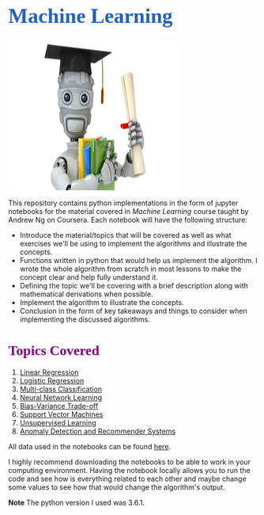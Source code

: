 <h1 style="font-family: Georgia; font-size:3em;color:#2462C0; font-style:bold"> Machine Learning</h1>
<img src = "./images/ml_image.png" style = "height:300px; width:350px"><br>

This repository contains python implementations in the form of jupyter notebooks for the material covered in *Machine Learning* course taught by Andrew Ng on Coursera. Each notebook will have the following structure:

* Introduce the material/topics that will be covered as well as what exercises we'll be using to implement the algorithms and illustrate the concepts.
* Functions written in python that would help us implement the algorithm. I wrote the whole algorithm from scratch in most lessons to make the concept clear and help fully understand it.
* Defining the topic we'll be covering with a brief description along with mathematical derivations when possible.
* Implement the algorithm to illustrate the concepts.
* Conclusion in the form of key takeaways and things to consider when implementing the discussed algorithms.

<h1 style="font-family: Georgia; font-size:2em;color:purple; font-style:bold"> Topics Covered</h1>

1. [Linear Regression]("./notebooks/Linear-Regreesion.ipynb")
2. [Logistic Regression]("./notebooks/Logistic-Regression.ipynb")
3. [Multi-class Classification]("./notebooks/Multi-class-Classification.ipynb")
4. [Neural Network Learning]("./notebooks/Neural-Network.ipynb")
5. [Bias-Variance Trade-off]("./notebooks/Bias-Variance-Trade-off.ipynb")
6. [Support Vector Machines]("./notebooks/Support-Vactor-Machines.ipynb")
7. [Unsupervised Learning]("./notebooks/Unsupervised-Learning.ipynb")
8. [Anomaly Detection and Recommender Systems]("./notebooks/Anomaly-Detection_Recommender-Systems.ipynb")

All data used in the notebooks can be found [here]("data/").

I highly recommend downloading the notebooks to be able to work in your computing environment. Having the notebook locally allows you to run the code and see how is everything related to each other and maybe change some values to see how that would change the algorithm's output.

**Note** The python version I used was 3.6.1.